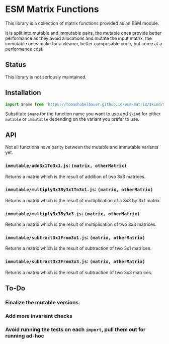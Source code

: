 # ESM Matrix Functions

This library is a collection of matrix functions provided as an ESM module.

It is split into mutable and immutable pairs, the mutable ones provide better
performance as they avoid allocations and mutate the input matrix, the immutable
ones make for a cleaner, better composable code, but come at a performance cost.

## Status

This library is not seriously maintained.

## Installation

```js
import $name from 'https://tomashubelbauer.github.io/esm-matrix/$kind/$name.js';
```

Substitute `$name` for the function name you want to use and `$kind` for either
`mutable` or `immutable` depending on the variant you prefer to use.

## API

Not all functions have parity between the mutable and immutable variants yet.

### `immutable/add3x1To3x1.js`: `(matrix, otherMatrix)`

Returns a matrix which is the result of addition of two 3x3 matrices.

### `immutable/multiply3x3By3x1To3x1.js`: `(matrix, otherMatrix)`

Returns a matrix which is the result of multiplication of a 3x3 by 3x1 matrix.

### `immutable/multiply3x3By3x3.js`: `(matrix, otherMatrix)`

Returns a matrix which is the result of multiplication of two 3x3 matrices.

### `immutable/subtract3x1From3x1.js`: `(matrix, otherMatrix)`

Returns a matrix which is the result of subtraction of two 3x1 matrices.

### `immutable/subtract3x3From3x3.js`: `(matrix, otherMatrix)`

Returns a matrix which is the result of subtraction of two 3x3 matrices.

## To-Do

### Finalize the mutable versions

### Add more invariant checks

### Avoid running the tests on each `import`, pull them out for running ad-hoc
